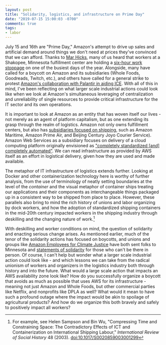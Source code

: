 ```yaml
---
layout: post
title: "Solidarity, logistics, and infrastructure on Prime Day"
date: "2019-07-15 15:00:03 -0700"
comments: true
tags:
- labor
---
```


July 15 and 16th are "Prime Day," Amazon's attempt to drive up sales and artificial demand around things we don't need at prices they've convinced that we can afford. Thanks to [Mar Hicks](https://twitter.com/histoftech), many of us heard that workers at a Shakopee, Minnesota fulfillment center are holding a [six-hour work stoppage](https://www.bloomberg.com/news/articles/2019-07-08/amazon-workers-plan-prime-day-strike-despite-15-an-hour-pledge) on one of the busiest days of the year. Alongside, many have called for a boycott on Amazon and its subsidiaries (Whole Foods, Goodreads, Twitch, etc.), and others have called for a general strike to protest [Amazon's collaboration with Palantir in aiding ICE](https://www.forbes.com/sites/rachelsandler/2019/07/11/internal-email-amazon-faces-pressure-from-more-than-500-employees-to-cut-ties-with-palantir-for-working-with-ice/). With all of this in mind, I've been reflecting on what larger scale industrial actions could look like when we look at Amazon's simultaneous leveraging of centralization and unreliability of single resources to provide critical infrastructure for the IT sector and its own operations. <!--more-->

It is important to look at Amazon as an entity that has woven itself our lives - not merely as an agent of platform capitalism, but as one extending its grasp through the realm of logistics. Amazon not only owns fulfillment centers, but also has [subsidiaries focused on shipping](https://techcrunch.com/2016/01/29/is-logistics-about-to-get-amazoned/), such as Amazon Maritime, Amazon Prime Air, and Beijing Century Joyo Courier Service). Amazon Web Services as a subsidiary focuses on delivery of a cloud computing platform originally envisioned as ["completely standardized [and] completely automated"](http://blog.b3k.us/2009/01/25/ec2-origins.html). We can read infrastructure as provided by AWS itself as an effort in logistical delivery, given how they are used and made available.

The metaphor of IT infrastructure of logistics extends further. Looking at Docker and other containerization technology here is worthy of further analysis, from the use of terminology of neatly setting boundaries at the level of the _container_ and the visual metaphor of container ships treating our applications and their components as interchangeable things packaged up in a consistent way to be shipped from place to place. However, these parallels also bring to mind the rich history of unions and labor organizing by dock workers, and how the adoption of standardized shipping containers in the mid-20th century impacted workers in the shipping industry through deskilling and the changing nature of work.[^1]

With deskilling and worker conditions on mind, the question of solidarity and enacting serious change arises. As mentioned earlier, much of the tenor of the solidarity actions has focused on boycotts, and unions and groups like [Amazon Employees for Climate Justice](https://medium.com/@amazonemployeesclimatejustice) have both sent folks to Minnesota and [statements of solidarity](https://medium.com/@amazonemployeesclimatejustice/quotes-of-solidarity-for-striking-amazon-warehouse-workers-fe6e1c1e3c61) for those who can't be there in person. Of course, I can't help but wonder what a larger scale industrial action could look like - and which lessons we can take from the radical unionism of workers and organizers in the logistics industry both through history and into the future. What would a large scale action that impacts an AWS availability zone look like? How do you successfully organize a boycott that avoids as much as possible that uses AWS for its infrastructure - meaning not just Amazon and Whole Foods, but other commercial parties like Netflix, and nonprofits like DPLA as well? What would it mean to have such a profound outage where the impact would be akin to spoilage of agricultural products? And how do we organize this both bravely and safely to positively impact all workers?

[^1]: For example, see Helen Sampson and Bin Wu, "Compressing Time and Constraining Space: The Contradictory Effects of ICT and Containerization on International Shipping Labour," _International Review of Social History_ 48 (2003). [doi:10.1017/S0020859003001299](https://doi.org/10.1017/S0020859003001299)
